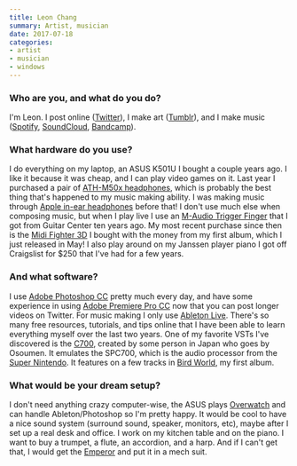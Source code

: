 ```yaml
---
title: Leon Chang
summary: Artist, musician
date: 2017-07-18
categories:
- artist
- musician
- windows
---
```


### Who are you, and what do you do?

I'm Leon. I post online ([Twitter](https://twitter.com/leyawn "Leon's Twitter account.")), I make art ([Tumblr](http://leyawn.tumblr.com/tagged/pixel "Leon's pixel art on Tumblr.")), and I make music ([Spotify](https://open.spotify.com/artist/3ciUz1yuEMltCsRaiEPBA8 "Leon's music on Spotify."), [SoundCloud](https://soundcloud.com/leyawn "Leon's music on SoundCloud."), [Bandcamp](https://leyawn.bandcamp.com/ "Leon's music on Bandcamp.")).

### What hardware do you use?

I do everything on my laptop, an ASUS K501U I bought a couple years ago. I like it because it was cheap, and I can play video games on it. Last year I purchased a pair of [ATH-M50x headphones][ath-m50x], which is probably the best thing that's happened to my music making ability. I was making music through [Apple in-ear headphones][earpods] before that! I don't use much else when composing music, but when I play live I use an [M-Audio Trigger Finger][trigger-finger] that I got from Guitar Center ten years ago. My most recent purchase since then is the [Midi Fighter 3D][midi-fighter-3d] I bought with the money from my first album, which I just released in May! I also play around on my Janssen player piano I got off Craigslist for $250 that I've had for a few years.

### And what software?

I use [Adobe Photoshop CC][photoshop] pretty much every day, and have some experience in using [Adobe Premiere Pro CC][premiere-pro] now that you can post longer videos on Twitter. For music making I only use [Ableton Live][live]. There's so many free resources, tutorials, and tips online that I have been able to learn everything myself over the last two years. One of my favorite VSTs I've discovered is the [C700][], created by some person in Japan who goes by Osoumen. It emulates the SPC700, which is the audio processor from the [Super Nintendo][snes]. It features on a few tracks in [Bird World](https://leyawn.bandcamp.com/album/bird-world "Leon's album on Bandcamp."), my first album.

### What would be your dream setup?

I don't need anything crazy computer-wise, the ASUS plays [Overwatch][] and can handle Ableton/Photoshop so I'm pretty happy. It would be cool to have a nice sound system (surround sound, speaker, monitors, etc), maybe after I set up a real desk and office. I work on my kitchen table and on the piano. I want to buy a trumpet, a flute, an accordion, and a harp. And if I can't get that, I would get the [Emperor][] and put it in a mech suit.

[ath-m50x]: https://www.audio-technica.com/cms/headphones/99aff89488ddd6b1/index.html "Over-the-ear headphones."
[c700]: http://picopicose.com/software.html "An audio plugin that emulates a SPC700 processor."
[earpods]: https://en.wikipedia.org/wiki/Apple_earbuds "The white headphones included with iPhones."
[emperor]: http://www.mwelab.com/en/emperor.html "A futuristic sci-fi-esque workstation."
[live]: https://www.ableton.com/en/live/ "Musical creation software."
[midi-fighter-3d]: https://store.djtechtools.com/products/midi-fighter-3d "A music controller."
[overwatch]: https://playoverwatch.com/ "A team-based FPS game."
[photoshop]: https://www.adobe.com/products/photoshop.html "A bitmap image editor."
[premiere-pro]: https://en.wikipedia.org/wiki/Adobe_Premiere_Pro "A video editing suite."
[snes]: https://en.wikipedia.org/wiki/Super_Nintendo_Entertainment_System "A 16-bit video game console."
[trigger-finger]: http://web.archive.org/web/20220522192913/https://www.musiciansfriend.com/keyboards-midi/m-audio-trigger-finger-16-midi-drum-control-surface "A MIDI control pad."
